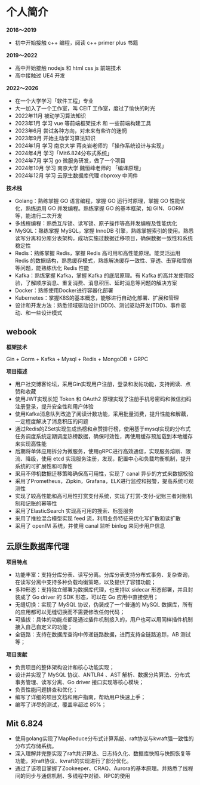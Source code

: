 # 个人简介

**2016～2019**

- 初中开始接触 c++ 编程，阅读 c++ primer plus 书籍

**2019～2022**

- 高中开始接触 nodejs 和 html css js 前端技术
- 高中接触过 UE4 开发

**2022～2026**

- 在一个大学学习「软件工程」专业
- 大一加入了一个工作室，叫 CEIT 工作室，度过了愉快的时光
- 2022年11月 被动学习算法知识
- 2023年1月 学习 vue 等前端框架技术 和 一些前端构建工具
- 2023年6月 尝试各种方向，对未来有些许的迷惘
- 2023年9月 开始主动学习算法知识
- 2024年1月 学习 南京大学 蒋炎岩老师的 「操作系统设计与实现」
- 2024年4月 学习「Mit6.824分布式系统」
- 2024年7月 学习 go 微服务研发，做了一个项目
- 2024年10月 学习 南京大学 魏恒峰老师的 「编译原理」
- 2024年12月 学习 云原生数据库代理 dbproxy 中间件





**技术栈**

- Golang：熟练掌握 GO 语言编程，掌握 GO 运行时原理，掌握 GO 性能优化，熟练运用 GO 并发编程。熟练掌握 GO 的基本框架，如 GIN、GORM 等，能进行二次开发
- 多线程编程：熟悉互斥锁、读写锁、原子操作等高并发编程及性能优化
- MySQL：熟练掌握 MySQL，掌握 InnoDB 引擎，熟练掌握索引的使用。熟悉读写分离和分库分表架构，成功实施过数据迁移项目，确保数据一致性和系统稳定性
- Redis：熟练掌握 Redis，掌握 Redis 高可用和高性能原理。能灵活运用 Redis 的数据结构，熟悉缓存模式，熟练解决缓存一致性、穿透、击穿和雪崩等问题，能熟练优化 Redis 性能
- Kafka：熟练掌握 Kafka，掌握 Kafka 的底层原理。有 Kafka 的高并发使用经验，了解顺序消息、重复消费、消息积压、延时消息等问题的解决方案
- Docker：熟练使用Docker进行容器化部署
- Kubernetes：掌握K8S的基本概念，能够进行自动化部署、扩展和管理
- 设计和开发方法：熟悉领域驱动设计(DDD)、测试驱动开发(TDD)、事件驱动、和一些设计模式



## webook

**框架技术**

Gin + Gorm + Kafka + Mysql + Redis + MongoDB + GRPC

**项目描述**

- 用户社交博客论坛，采用Gin实现用户注册，登录和发帖功能，支持阅读、点赞和收藏
- 使用JWT实现长短 Token 和 OAuth2 原理实现了注册手机号密码和微信扫码注册登录，提升安全性和用户体验
- 使用Kafka消息队列改造了阅读计数功能，采用批量消费，提升性能和解藕，一定程度解决了消息积压的问题
- 通过Redis的ZSet实现生成热榜和点赞排行榜，使用基于mysql实现的分布式任务调度系统定期调度热榜数据，确保时效性，再使用缓存预加载到本地缓存来实现高性能
- 后期将单体应用拆分为微服务，使用gRPC进行高效通信，实现服务熔断、限流、降级，使用 etcd 实现服务注册，发现，配置中心和负载均衡机制，提升系统的可扩展性和可靠性
- 采用不停机数据迁移策略确保高可用性，实现了 canal  异步的方式来数据校验
- 采用了Prometheus，Zipkin，Grafana，ELK进行监控和报警，提高系统可观测性
- 实现了较高性能和高可用性打赏支付系统，实现了打赏-支付-记账三者对账机制和记账的幂等性
- 采用了ElasticSearch 实现高可用的搜索、标签服务
- 采用了推拉混合模型实现 feed 流，利用业务特征来优化写扩散和读扩散
- 采用了 openIM 系统，并使用 canal 监听 binlog 来同步用户信息



## 云原生数据库代理

**项目特点**

- 功能丰富：支持分库分表、读写分离。分库分表支持分布式事务、复杂查询，在读写分离中支持多种负载均衡策略，以及提供了容错功能；
- 多种形态：支持独立部署为数据库代理，也支持以 sidecar 形态部署，并且封装成了 Go driver 的 SDK 形态，可以在 Go 应用中直接使用；
- 无缝切换：实现了 MySQL 协议，伪装成了一个普通的 MySQL 数据库，所有的应用都可以无缝切换而不需要修改任何代码；
- 可插拔：具体的功能点都是通过插件机制接入的，用户也可以用同样插件机制接入自己自定义的功能；
- 全链路：支持在数据库查询中传递链路数据，进而支持全链路追踪，AB 测试等；

**项目贡献**

- 负责项目的整体架构设计和核心功能实现；
- 设计并实现了 MySQL 协议、ANTLR4 、AST 解析、数据分片算法、分布式事务管理、读写分离、Go driver 接口实现等核心模块；
- 负责性能问题排查和优化；
- 编写了详细的项目文档和用户指南，帮助用户快速上手；
- 编写了详尽的测试，覆盖率超过 85%；



## Mit 6.824

- 使用golang实现了MapReduce分布式计算系统、raft协议与kvraft强一致性的分布式存储系统。
- 深入理解并完整实现了raft共识算法、日志持久化、数据库快照与快照恢复等功能，对raft协议、kvraft的实现进行了部分优化。
- 通过了该项目掌握了Zookeeper、CRAQ、Aurora的基本原理。并熟悉了线程间的同步与通信机制、多线程中对锁、RPC的使用



